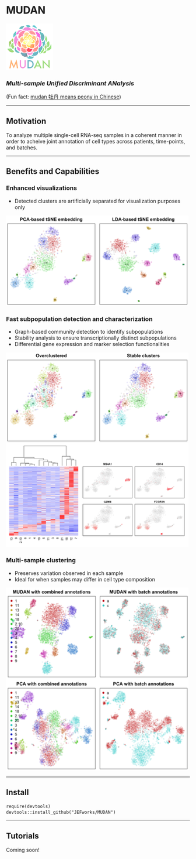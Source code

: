 # MUDAN

<img src="docs/img/mudan_logo.png" width=128px>

### *Multi-sample Unified Discriminant ANalysis*

(Fun fact: [mudan 牡丹 means peony in Chinese](https://en.wikipedia.org/wiki/Paeonia_suffruticosa))

---

## Motivation

To analyze multiple single-cell RNA-seq samples in a coherent manner in order to acheive joint annotation of cell types across patients, time-points, and batches. 

---

## Benefits and Capabilities

### Enhanced visualizations
- Detected clusters are artificially separated for visualization purposes only

<img src="img/visualization.png" width=500px>

### Fast subpopulation detection and characterization
- Graph-based community detection to identify subpopulations
- Stability analysis to ensure transcriptionally distinct subpopulations
- Differential gene expression and marker selection functionalities

<img src="img/stability.png" width=500px>
<img src="img/diffexp.png" width=500px>

### Multi-sample clustering
- Preserves variation observed in each sample
- Ideal for when samples may differ in cell type composition

<img src="img/batch.png" width=500px>

---

## Install

```
require(devtools)
devtools::install_github("JEFworks/MUDAN")
```

---

## Tutorials

Coming soon!

